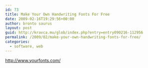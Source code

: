 ```yaml
---
id: 73
title: Make Your Own Handwriting Fonts For Free
date: 2009-02-16T19:29:56+00:00
author: bronto saurus
layout: post
guid: http://kravca.mu/glob/index.php?entry=entry090216-112956
permalink: /2009/02/make-your-own-handwriting-fonts-for-free/
categories:
  - software, web
---
```

<a href="http://www.yourfonts.com/" target="_blank" >http://www.yourfonts.com/</a>